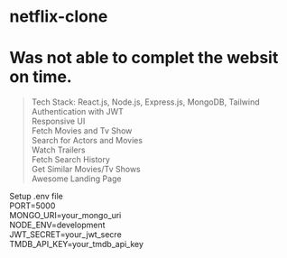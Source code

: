 ﻿# netflix-clone
# Was not able to complet the websit on time.

> Tech Stack: React.js, Node.js, Express.js, MongoDB, Tailwind </br>
> Authentication with JWT </br>
> Responsive UI </br>
> Fetch Movies and Tv Show </br>
> Search for Actors and Movies </br>
> Watch Trailers </br>
> Fetch Search History </br>
> Get Similar Movies/Tv Shows </br>
> Awesome Landing Page </br>


Setup .env file </br>
PORT=5000 </br>
MONGO_URI=your_mongo_uri </br>
NODE_ENV=development </br>
JWT_SECRET=your_jwt_secre </br>
TMDB_API_KEY=your_tmdb_api_key </br>

